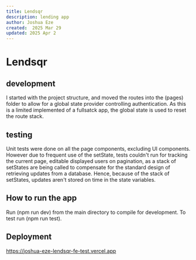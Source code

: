 ```yaml
---
title: Lendsqr
description: lending app
author: Joshua Eze
created:  2025 Mar 29
updated: 2025 Apr 2
---
```


Lendsqr
=========

## development
I started with the project structure, and moved the routes into the (pages) folder to allow for a global state provider controlling authentication. As this is a limited implemented of a fullsatck app, the global state is used to reset the route stack.

## testing
Unit tests were done on all the page components, excluding UI components. However due to frequent use of the setState, tests couldn't run for tracking the current page, editable displayed users on pagination, as a stack of setStates are being called to compensate for the standard design of retrieving updates from a database. Hence, because of the stack of setStates, updates aren't stored on time in the state variables.

## How to run the app

Run (npm run dev) from the main directory to compile for development. To test run (npm run test). 

## Deployment
https://joshua-eze-lendsqr-fe-test.vercel.app





